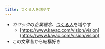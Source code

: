 ```yaml
---
title: つくる人を増やす
---
```


* *カヤック*の*企業理念*、[つくる人](%E3%81%A4%E3%81%8F%E3%82%8B%E4%BA%BA.md)を増やす
  * [https://www.kayac.com/vision/vision](https://www.kayac.com/vision/vision)
* この文章昔から結構好き
